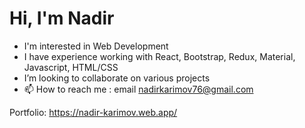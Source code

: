 # Hi, I'm Nadir
- I'm interested in Web Development
- I have experience working with React, Bootstrap, Redux, Material, Javascript, HTML/CSS
- I’m looking to collaborate on various projects
- 📫 How to reach me : email nadirkarimov76@gmail.com

Portfolio: https://nadir-karimov.web.app/
